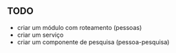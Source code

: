 ## TODO

* criar um módulo com roteamento (pessoas)
* criar um serviço
* criar um componente de pesquisa (pessoa-pesquisa)